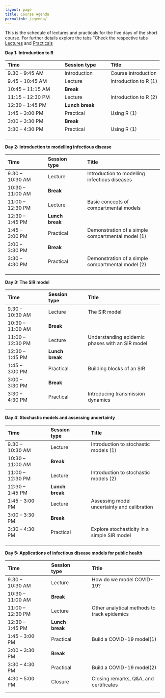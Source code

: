 ```yaml
---
layout: page
title: Course Agenda
permalink: /agenda/
---
```

This is the schedule of lectures and practicals for the five days of the short course. For further details explore the tabs "Check the respective tabs [Lectures](https://juanvesga.github.io/ide-modelling-R-ankara/lectures/) and [Practicals](https://juanvesga.github.io/ide-modelling-R-ankara/assignments/)  


**Day 1: Introduction to R**

| Time             |     |     | Session type    |     |     | Title                 |
| :--------------- | --- | --- | :-------------- | --- | --- | :-------------------- |
| 9.30 – 9:45 AM   |     |     | Introduction    |     |     | Course introduction   |
| 9.45 – 10:45 AM  |     |     | Lecture         |     |     | Introduction to R (1) |
| 10:45 – 11:15 AM |     |     | **Break**       |     |     |                       |
| 11:15 – 12:30 PM |     |     | Lecture         |     |     | Introduction to R (2) |
| 12:30 – 1:45 PM  |     |     | **Lunch break** |     |     |                       |
| 1:45 – 3:00 PM   |     |     | Practical       |     |     | Using R (1)           |
| 3:00 – 3:30 PM   |     |     | **Break**       |     |     |                       |
| 3:30 – 4:30 PM   |     |     | Practical       |     |     | Using R (1)           |
|                  |     |     |                 |     |     |                       |
|                  |     |     |                 |     |     |                       |
|                  |     |     |                 |     |     |                       |




**Day 2: Introduction to modelling infectious disease**

| Time             |     |     | Session type    |     |     | Title                                             |
| :--------------- | --- | --- | :-------------- | --- | --- | :------------------------------------------------ |
| 9.30 – 10:30 AM  |     |     | Lecture         |     |     | Introduction to modelling infectious diseases     |
| 10:30 – 11:00 AM |     |     | **Break**       |     |     |                                                   |
| 11:00 – 12:30 PM |     |     | Lecture         |     |     | Basic concepts of compartmental models            |
| 12:30 – 1:45 PM  |     |     | **Lunch break** |     |     |                                                   |
| 1:45 – 3:00 PM   |     |     | Practical       |     |     | Demonstration of a simple compartmental model (1) |
| 3:00 – 3:30 PM   |     |     | **Break**       |     |     |                                                   |
| 3:30 – 4:30 PM   |     |     | Practical       |     |     | Demonstration of a simple compartmental model (2) |
|                  |     |     |                 |     |     |                                                   |
|                  |     |     |                 |     |     |                                                   |
|                  |     |     |                 |     |     |                                                   |



**Day 3: The SIR model**

| Time             |     |     | Session type    |     |     | Title                                           |
| :--------------- | --- | --- | :-------------- | --- | --- | :---------------------------------------------- |
| 9.30 – 10:30 AM  |     |     | Lecture         |     |     | The SIR model                                   |
| 10:30 – 11:00 AM |     |     | **Break**       |     |     |                                                 |
| 11:00 – 12:30 PM |     |     | Lecture         |     |     | Understanding epidemic phases with an SIR model |
| 12:30 – 1:45 PM  |     |     | **Lunch break** |     |     |                                                 |
| 1:45 – 3:00 PM   |     |     | Practical       |     |     | Building blocks of an SIR                       |
| 3:00 – 3:30 PM   |     |     | **Break**       |     |     |                                                 |
| 3:30 – 4:30 PM   |     |     | Practical       |     |     | Introducing transmission dynamics               |
|                  |     |     |                 |     |     |                                                 |
|                  |     |     |                 |     |     |                                                 |
|                  |     |     |                 |     |     |                                                 |


**Day 4: Stochastic models and assessing uncertainty**

| Time             |     |     | Session type    |     |     | Title                                       |
| :--------------- | --- | --- | :-------------- | --- | --- | :------------------------------------------ |
| 9.30 – 10:30 AM  |     |     | Lecture         |     |     | Introduction to stochastic models (1)       |
| 10:30 – 11:00 AM |     |     | **Break**       |     |     |                                             |
| 11:00 – 12:30 PM |     |     | Lecture         |     |     | Introduction to stochastic models (2)       |
| 12:30 – 1:45 PM  |     |     | **Lunch break** |     |     |                                             |
| 1:45 – 3:00 PM   |     |     | Lecture         |     |     | Assessing model uncertainty and calibration |
| 3:00 – 3:30 PM   |     |     | **Break**       |     |     |                                             |
| 3:30 – 4:30 PM   |     |     | Practical       |     |     | Explore stochasticity in a simple SIR model |
|                  |     |     |                 |     |     |                                             |
|                  |     |     |                 |     |     |                                             |
|                  |     |     |                 |     |     |                                             |


**Day 5: Applications of infectious disease models for public health**

| Time             |     |     | Session type    |     |     | Title                                       |
| :--------------- | --- | --- | :-------------- | --- | --- | :------------------------------------------ |
| 9.30 – 10:30 AM  |     |     | Lecture         |     |     | How do we model COVID-19?                   |
| 10:30 – 11:00 AM |     |     | **Break**       |     |     |                                             |
| 11:00 – 12:30 PM |     |     | Lecture         |     |     | Other analytical methods to track epidemics |
| 12:30 – 1:45 PM  |     |     | **Lunch break** |     |     |                                             |
| 1:45 – 3:00 PM   |     |     | Practical       |     |     | Build a COVID-19 model(1)                   |
| 3:00 – 3:30 PM   |     |     | **Break**       |     |     |                                             |
| 3:30 – 4:30 PM   |     |     | Practical       |     |     | Build a COVID-19 model(2)                   |
| 4:30 – 5:00 PM   |     |     | Closure         |     |     | Closing remarks, Q&A, and certificates      |
|                  |     |     |                 |     |     |                                             |
|                  |     |     |                 |     |     |                                             |
